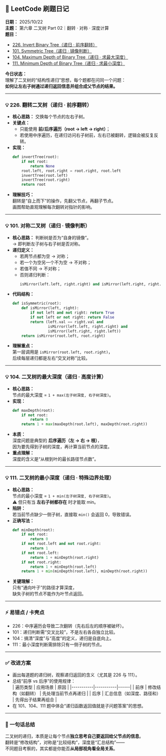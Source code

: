 ## 🧩 LeetCode 刷题日记  
**日期：** 2025/10/22  
**主题：** 第六章 二叉树 Part 02｜翻转 · 对称 · 深度计算  
**题目：**  
- [226. Invert Binary Tree（递归 · 前序翻转）](https://leetcode.com/problems/invert-binary-tree/)  
- [101. Symmetric Tree（递归 · 镜像判断）](https://leetcode.com/problems/symmetric-tree/)  
- [104. Maximum Depth of Binary Tree（递归 · 求最大深度）](https://leetcode.com/problems/maximum-depth-of-binary-tree/)  
- [111. Minimum Depth of Binary Tree（递归 · 求最小深度）](https://leetcode.com/problems/minimum-depth-of-binary-tree/)  

**今日状态：**  
理解了二叉树的“结构性递归”思想，每个题都在问同一个问题：  
**如何让左右子树通过递归返回信息并组合成父节点的结果。**

---

### 💡 226. 翻转二叉树（递归 · 前序翻转）
- **核心思路：** 交换每个节点的左右子树。  
- **关键点：**  
  - 只能使用 **前/后序遍历（root → left → right）**；  
  - 若使用中序遍历，在递归访问右子树前，左右已被翻转，逻辑会被反复反转。  
- **实现：**
  ```python
  def invertTree(root):
      if not root:
          return None
      root.left, root.right = root.right, root.left
      invertTree(root.left)
      invertTree(root.right)
      return root
  ```
- **理解技巧：**  
  翻转是“自上而下”的操作，先翻父节点，再翻子节点。  
  画图帮助直观理解每次翻转对指针的影响。  

---

### 💡 101. 对称二叉树（递归 · 镜像判断）
- **核心思路：** 判断树是否为“自身的镜像”。  
  → 即判断左子树与右子树是否对称。  
- **递归定义：**
  - 若两节点都为空 → 对称；  
  - 若一个为空另一个不为空 → 不对称；  
  - 若值不同 → 不对称；  
  - 否则递归判断：  
    ```python
    isMirror(left.left, right.right) and isMirror(left.right, right.left)
    ```
- **代码结构：**
  ```python
  def isSymmetric(root):
      def isMirror(left, right):
          if not left and not right: return True
          if not left or not right: return False
          return (left.val == right.val and
                  isMirror(left.left, right.right) and
                  isMirror(left.right, right.left))
      return isMirror(root.left, root.right)
  ```
- **理解重点：**  
  第一层调用是 `isMirror(root.left, root.right)`，  
  后续每层递归都是左右“交叉对称”比较。  

---

### 💡 104. 二叉树的最大深度（递归 · 高度计算）
- **核心思路：**  
  节点的最大深度 = `1 + max(左子树深度, 右子树深度)`。  
- **实现：**
  ```python
  def maxDepth(root):
      if not root:
          return 0
      return 1 + max(maxDepth(root.left), maxDepth(root.right))
  ```
- **本质：**  
  深度问题是典型的 **后序遍历（左 → 右 → 根）**，  
  因为要先得到子树的深度，再计算当前节点的深度。  
- **重点理解：**  
  深度的含义是“从根到叶的最长路径节点数”。  

---

### 💡 111. 二叉树的最小深度（递归 · 特殊边界处理）
- **核心思路：**  
  节点的最小深度 = `1 + min(左子树深度, 右子树深度)`。  
  ⚠️ 但只有当 **左右子树都存在** 时才能取 min。  
- **陷阱：**  
  若当前节点缺少一侧子树，直接取 `min()` 会返回 0，导致错误。  
- **正确写法：**
  ```python
  def minDepth(root):
      if not root:
          return 0
      if not root.left and not root.right:
          return 1
      if not root.left:
          return 1 + minDepth(root.right)
      if not root.right:
          return 1 + minDepth(root.left)
      return 1 + min(minDepth(root.left), minDepth(root.right))
  ```
- **关键理解：**  
  只有“通向叶子”的路径才算深度，  
  缺失子树的节点不能作为叶节点返回。  

---

### ⚡ 易错点 / 卡壳点
- 226：中序遍历会导致二次翻转（先右后左的顺序被破坏）。  
- 101：递归判断需“交叉比较”，不是左右各自独立比较。  
- 104：搞清“深度”与“高度”的定义，递归是自底向上。  
- 111：最小深度判断需排除只有一侧子树的节点。  

---

### ✅ 改进方案
- 画出每道题的递归树，观察递归返回的含义（尤其是 226 与 111）。  
- 总结“前序 vs 后序”的使用规律：  
  | 遍历类型 | 应用场景 | 原因 |
  |-----------|-----------|------|
  | 前序 | 修改结构（如翻转） | 先处理当前节点再递归 |
  | 后序 | 汇总信息（如深度、路径和） | 先得出子结果再组合 |
- 在 101、104、111 题中体会“递归函数返回值就是子问题答案”的思想。  

---

### 💬 一句话总结
二叉树的递归，本质是让每个节点**独立思考自己要返回给父节点的信息**。  
翻转是“修改结构”，对称是“比较结构”，深度是“汇总结构”——  
不同题目考察的，其实都是你能否**从局部视角看全局关系**。
